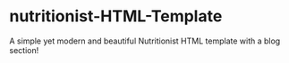 # nutritionist-HTML-Template
A simple yet modern and beautiful Nutritionist HTML template with a blog section!
